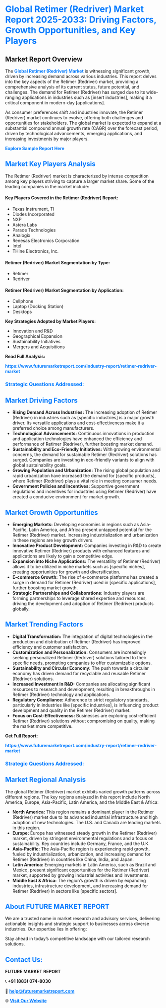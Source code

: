 <h1 style="color: #007BFF;">Global Retimer (Redriver) Market Report 2025-2033: Driving Factors, Growth Opportunities, and Key Players</h1>

<section id="overview">
<h2>Market Report Overview</h2>
<p>The <a href="https://www.futuremarketreport.com/industry-report/retimer-redriver-market" style="color: #007BFF; text-decoration: none;"><strong>Global Retimer (Redriver) Market</strong></a> is witnessing significant growth, driven by increasing demand across various industries. This report delves into the key aspects of the Retimer (Redriver) market, providing a comprehensive analysis of its current status, future potential, and challenges. The demand for Retimer (Redriver) has surged due to its wide-ranging applications in industries such as [insert industries], making it a critical component in modern-day [applications].</p>
<p>As consumer preferences shift and industries innovate, the Retimer (Redriver) market continues to evolve, offering both challenges and opportunities for stakeholders. The global market is expected to expand at a substantial compound annual growth rate (CAGR) over the forecast period, driven by technological advancements, emerging applications, and increasing investments by major players.</p>
</section>

<section id="overview">
<p><a href="https://www.futuremarketreport.com/request-sample/reportId=62789" style="color: #007BFF; text-decoration: none;"><strong>Explore Sample Report Here</strong></a></p>
</section>

<section id="key-players">
<h2 style="color: #007BFF;">Market Key Players Analysis</h2>
<p>The Retimer (Redriver) market is characterized by intense competition among key players striving to capture a larger market share. Some of the leading companies in the market include:</p>
<h4>Key Players Covered in the Retimer (Redriver) Report:</h4>
<ul><li>Texas Instrument, TI</li><li>Diodes Incorporated</li><li>NXP</li><li>Astera Labs</li><li>Parade Technologies</li><li>Analogix</li><li>Renesas Electronics Corporation</li><li>Intel</li><li>THine Electronics, Inc.</li></ul>
<h4>Retimer (Redriver) Market Segmentation by Type:</h4>
<ul><li>Retimer</li><li>Redriver</li></ul>

<h4>Retimer (Redriver) Market Segmentation by Application:</h4>
<ul><li>Cellphone</li><li>Laptop (Docking Station)</li><li>Desktops</li></ul>
<p><strong>Key Strategies Adopted by Market Players:</strong></p>
<ul>
<li>Innovation and R&D</li>
<li>Geographical Expansion</li>
<li>Sustainability Initiatives</li>
<li>Mergers and Acquisitions</li>
</ul>
</section>

<section>
<p><strong>Read Full Analysis: </strong></p><a href="https://www.futuremarketreport.com/industry-report/retimer-redriver-market" style="color: #007BFF; text-decoration: none;"><strong>https://www.futuremarketreport.com/industry-report/retimer-redriver-market</strong></a>
<h3 style="color: #007BFF;">Strategic Questions Addressed:</h3>
</section>

<section id="driving-factors">
<h2 style="color: #007BFF;">Market Driving Factors</h2>
<ul>
<li><strong>Rising Demand Across Industries:</strong> The increasing adoption of Retimer (Redriver) in industries such as [specific industries] is a major growth driver. Its versatile applications and cost-effectiveness make it a preferred choice among manufacturers.</li>
<li><strong>Technological Advancements:</strong> Continuous innovations in production and application technologies have enhanced the efficiency and performance of Retimer (Redriver), further boosting market demand.</li>
<li><strong>Sustainability and Eco-Friendly Initiatives:</strong> With growing environmental concerns, the demand for sustainable Retimer (Redriver) solutions has surged. Companies are investing in eco-friendly variants to align with global sustainability goals.</li>
<li><strong>Growing Population and Urbanization:</strong> The rising global population and rapid urbanization have increased the demand for [specific products], where Retimer (Redriver) plays a vital role in meeting consumer needs.</li>
<li><strong>Government Policies and Incentives:</strong> Supportive government regulations and incentives for industries using Retimer (Redriver) have created a conducive environment for market growth.</li>
</ul>
</section>

<section id="growth-opportunities">
<h2 style="color: #007BFF;">Market Growth Opportunities</h2>
<ul>
<li><strong>Emerging Markets:</strong> Developing economies in regions such as Asia-Pacific, Latin America, and Africa present untapped potential for the Retimer (Redriver) market. Increasing industrialization and urbanization in these regions are key growth drivers.</li>
<li><strong>Innovative Product Development:</strong> Companies investing in R&D to create innovative Retimer (Redriver) products with enhanced features and applications are likely to gain a competitive edge.</li>
<li><strong>Expansion into Niche Applications:</strong> The versatility of Retimer (Redriver) allows it to be utilized in niche markets such as [specific niches], creating opportunities for growth and diversification.</li>
<li><strong>E-commerce Growth:</strong> The rise of e-commerce platforms has created a surge in demand for Retimer (Redriver) used in [specific applications], further boosting market growth.</li>
<li><strong>Strategic Partnerships and Collaborations:</strong> Industry players are forming partnerships to leverage shared expertise and resources, driving the development and adoption of Retimer (Redriver) products globally.</li>
</ul>
</section>

<section id="trending-factors">
<h2 style="color: #007BFF;">Market Trending Factors</h2>
<ul>
<li><strong>Digital Transformation:</strong> The integration of digital technologies in the production and distribution of Retimer (Redriver) has improved efficiency and customer satisfaction.</li>
<li><strong>Customization and Personalization:</strong> Consumers are increasingly seeking personalized Retimer (Redriver) solutions tailored to their specific needs, prompting companies to offer customizable options.</li>
<li><strong>Sustainability and Circular Economy:</strong> The push towards a circular economy has driven demand for recyclable and reusable Retimer (Redriver) solutions.</li>
<li><strong>Increased Investment in R&D:</strong> Companies are allocating significant resources to research and development, resulting in breakthroughs in Retimer (Redriver) technology and applications.</li>
<li><strong>Regulatory Compliance:</strong> Adherence to strict regulatory standards, particularly in industries like [specific industries], is influencing product development and quality in the Retimer (Redriver) market.</li>
<li><strong>Focus on Cost-Effectiveness:</strong> Businesses are exploring cost-efficient Retimer (Redriver) solutions without compromising on quality, making the market more competitive.</li>
</ul>
</section>

<section>
<p><strong>Get Full Report: </strong></p><a href="https://www.futuremarketreport.com/industry-report/retimer-redriver-market" style="color: #007BFF; text-decoration: none;"><strong>https://www.futuremarketreport.com/industry-report/retimer-redriver-market</strong></a>
<h3 style="color: #007BFF;">Strategic Questions Addressed:</h3>
</section>


<section id="regional-analysis">
<h2 style="color: #007BFF;">Market Regional Analysis</h2>
<p>The global Retimer (Redriver) market exhibits varied growth patterns across different regions. The key regions analyzed in this report include North America, Europe, Asia-Pacific, Latin America, and the Middle East & Africa:</p>
<ul>
<li><strong>North America:</strong> This region remains a dominant player in the Retimer (Redriver) market due to its advanced industrial infrastructure and high adoption of new technologies. The U.S. and Canada are leading markets in this region.</li>
<li><strong>Europe:</strong> Europe has witnessed steady growth in the Retimer (Redriver) market, driven by stringent environmental regulations and a focus on sustainability. Key countries include Germany, France, and the U.K.</li>
<li><strong>Asia-Pacific:</strong> The Asia-Pacific region is experiencing rapid growth, fueled by industrialization, urbanization, and increasing demand for Retimer (Redriver) in countries like China, India, and Japan.</li>
<li><strong>Latin America:</strong> Emerging markets in Latin America, such as Brazil and Mexico, present significant opportunities for the Retimer (Redriver) market, supported by growing industrial activities and investments.</li>
<li><strong>Middle East & Africa:</strong> The region’s growth is driven by expanding industries, infrastructure development, and increasing demand for Retimer (Redriver) in sectors like [specific sectors].</li>
</ul>
</section>

<footer>
<h2 style="color: #007BFF;">About FUTURE MARKET REPORT</h2>
<p>We are a trusted name in market research and advisory services, delivering actionable insights and strategic support to businesses across diverse industries. Our expertise lies in offering:</p>

<p>Stay ahead in today’s competitive landscape with our tailored research solutions.</p>

<h2 style="color: #007BFF;">Contact Us:</h2>
<p><strong>FUTURE MARKET REPORT</strong></p>
<p>📞 <strong>+91 (883) 074-8030</strong></p>
<p>📧 <strong><a href="mailto:help@futuremarketreport.com" style="color: #007BFF;">help@futuremarketreport.com</a></strong></p>
<p>🌐 <strong><a href="https://www.futuremarketreport.com/" style="color: #007BFF;">Visit Our Website</a></strong></p>
</footer>